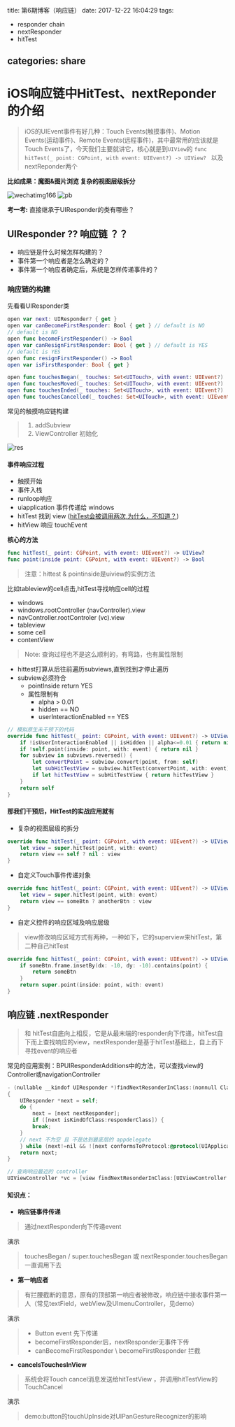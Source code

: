 title: 第6期博客（响应链）
date: 2017-12-22 16:04:29
tags:

- responder chain
- nextResponder
- hitTest

categories: share
---

# iOS响应链中HitTest、nextReponder的介绍

> iOS的UIEvent事件有好几种：Touch Events(触摸事件)、Motion Events(运动事件)、Remote Events(远程事件)，其中最常用的应该就是Touch Events了，今天我们主要就讲它，核心就是到`UIView`的
> `func hitTest(_ point: CGPoint, with event: UIEvent?) -> UIView? `
> 以及nextReponder两个


**比如成果：魔图&图片浏览 复杂的视图层级拆分**

![wechatimg166](https://user-images.githubusercontent.com/9360037/34282300-3e5aab32-e6ff-11e7-87f3-4b9f4a1d5692.png)
![pb](https://user-images.githubusercontent.com/9360037/34268452-b59c6ae4-e6bb-11e7-974e-63411e9f87b3.png)

**考一考:** 直接继承于UIResponder的类有哪些？

## UIResponder ?? 响应链 ？？
- 响应链是什么时候怎样构建的？
- 事件第一个响应者是怎么确定的？
- 事件第一个响应者确定后，系统是怎样传递事件的？

### 响应链的构建

先看看UIResponder类

```swift
open var next: UIResponder? { get }
open var canBecomeFirstResponder: Bool { get } // default is NO    
// default is NO
open func becomeFirstResponder() -> Bool
open var canResignFirstResponder: Bool { get } // default is YES    
// default is YES
open func resignFirstResponder() -> Bool
open var isFirstResponder: Bool { get }

open func touchesBegan(_ touches: Set<UITouch>, with event: UIEvent?)
open func touchesMoved(_ touches: Set<UITouch>, with event: UIEvent?)
open func touchesEnded(_ touches: Set<UITouch>, with event: UIEvent?)
open func touchesCancelled(_ touches: Set<UITouch>, with event: UIEvent?)
```

常见的触摸响应链构建
> 1. addSubview
> 2. ViewController 初始化

![res](https://user-images.githubusercontent.com/9360037/34268459-b9c32874-e6bb-11e7-8227-ae124123a837.png)

#### 事件响应过程

- 触摸开始
- 事件入栈
- runloop响应
- uiapplication 事件传递给 windows
- hitTest 找到 view ([hitTest会被调用两次,为什么，不知道？](https://lists.apple.com/archives/cocoa-dev/2014/Feb/msg00118.html))
- hitView 响应 touchEvent

**核心的方法**

```swift
func hitTest(_ point: CGPoint, with event: UIEvent?) -> UIView?
func point(inside point: CGPoint, with event: UIEvent?) -> Bool
```

> 注意：hittest & pointinside是uiview的实例方法

比如tableview的cell点击,hitTest寻找响应cell的过程

- windows
- windows.rootController (navController).view
- navController.rootControler (vc).view
- tableview
- some cell
- contentView

> Note: 查询过程也不是这么顺利的，有弯路，也有属性限制

- hittest打算从后往前遍历subviews,直到找到才停止遍历
- subview必须符合
	- pointInside return YES
	- 属性限制有
		- alpha > 0.01
		- hidden == NO
		- userInteractionEnabled == YES

```swift
// 模拟原生未干预下的代码
override func hitTest(_ point: CGPoint, with event: UIEvent?) -> UIView? {
	if !isUserInteractionEnabled || isHidden || alpha<=0.01 { return nil }
	if !self.point(inside: point, with: event) { return nil }
	for subview in subviews.reversed() {
		let convertPoint = subview.convert(point, from: self)
		let subHitTestView = subview.hitTest(convertPoint, with: event)
		if let hitTestView = subHitTestView { return hitTestView }
	}
	return self
}
```

#### 那我们干预后，HitTest的实战应用就有

- 复杂的视图层级的拆分

```swift
override func hitTest(_ point: CGPoint, with event: UIEvent?) -> UIView? {
	let view = super.hitTest(point, with: event)
	return view == self ? nil : view
}

```
- 自定义Touch事件传递对象

```swift
override func hitTest(_ point: CGPoint, with event: UIEvent?) -> UIView? {
	let view = super.hitTest(point, with: event)
	return view == someBtn ? anotherBtn : view
}
```
- 自定义控件的响应区域及响应层级

> view修改响应区域方式有两种，一种如下，它的superview来hitTest，第二种自己hitTest

```swift
override func hitTest(_ point: CGPoint, with event: UIEvent?) -> UIView? {
	if someBtn.frame.insetBy(dx: -10, dy: -10).contains(point) {
		return someBtn
	}
	return super.point(inside: point, with: event)
}
```

## 响应链 .nextResponder 

> 和 hitTest自底向上相反，它是从最末端的responder向下传递，hitTest自下而上查找响应的view，nextResponder是基于hitTest基础上，自上而下寻找event的响应者

常见的应用案例：BPUIResponderAdditions中的方法，可以查找view的Controller或navigationController

```objectivec
- (nullable __kindof UIResponder *)findNextResonderInClass:(nonnull Class)responderClass
{
	UIResponder *next = self;
	do {
		next = [next nextResponder];
		if ([next isKindOfClass:responderClass]) {
		break;
	}
	// next 不为空 且 不是达到最底层的 appdelegate
	} while (next!=nil && ![next conformsToProtocol:@protocol(UIApplicationDelegate)]);
	return next;
}

// 查询响应最近的 controller
UIViewController *vc = [view findNextResonderInClass:[UIViewController class]];

```

#### 知识点：

- **响应链事件传递**

> 通过nextResponder向下传递event

演示

> touchesBegan / super.touchesBegan 或 nextResponder.touchesBegan 一直调用下去


- **第一响应者**
> 有拦腰截断的意思，原有的顶部第一响应者被修改，响应链中接收事件第一人（常见textField，webView及UImenuController，见demo）

演示
> - Button event 先下传递
> - becomeFirstResponder后，nextResponder无事件下传
> - canBecomeFirstResponder \ becomeFirstResponder 拦截


- **cancelsTouchesInView**

> 系统会将Touch cancel消息发送给hitTestView ，并调用hitTestView的TouchCancel

演示
> demo:button的touchUpInside对UIPanGestureRecognizer的影响












































